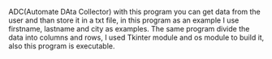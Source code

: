 ADC(Automate DAta Collector) with this program you can get data from the user and than store it in a txt file, in this program as an example I use firstname, lastname and city as examples. The same program divide the data into columns and rows, I used Tkinter module and os module to build it, also this program is executable.
